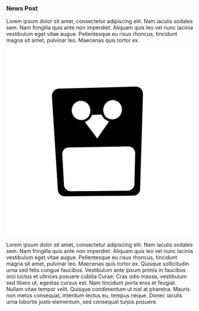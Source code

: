 ### News Post

Lorem ipsum dolor sit amet, consectetur adipiscing elit. Nam iaculis sodales sem. Nam fringilla quis ante non imperdiet. Aliquam quis leo vel nunc lacinia vestibulum eget vitae augue. Pellentesque eu risus rhoncus, tincidunt magna sit amet, pulvinar leo. Maecenas quis tortor ex.

![Test Image](cms/images/test.png)

Lorem ipsum dolor sit amet, consectetur adipiscing elit. Nam iaculis sodales sem. Nam fringilla quis ante non imperdiet. Aliquam quis leo vel nunc lacinia vestibulum eget vitae augue. Pellentesque eu risus rhoncus, tincidunt magna sit amet, pulvinar leo. Maecenas quis tortor ex. Quisque sollicitudin urna sed felis congue faucibus. Vestibulum ante ipsum primis in faucibus orci luctus et ultrices posuere cubilia Curae; Cras odio massa, vestibulum sed libero ut, egestas cursus est. Nam tincidunt porta eros et feugiat. Nullam vitae tempor velit. Quisque condimentum ut nisl at pharetra. Mauris non metus consequat, interdum lectus eu, tempus neque. Donec iaculis urna lobortis justo elementum, sed consequat turpis posuere.  
